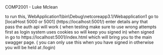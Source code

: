 COMP2001 - Luke Mclean

to run this, 
WebApplication1\bin\Debug\netcoreapp3.1/Webapplication1
go to [localHost 5000 or 5001] (https://localhost:5001/) 
enter details any that pass the auth api will work ( when testing make sure to use wrong attempts first as login system uses cookies so will keep you signed in) 
when signed in go to https://localhost:5001/index.html which will bring you to the main swagger page. ( you can only use this when you have signed in otherwise you will be held at /login)

